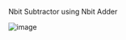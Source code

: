 Nbit Subtractor using Nbit Adder

![image](https://github.com/ravalika-karnati/VerilogTutorial/assets/131842119/b66846e2-a0d8-4503-be68-54bf0492285e)
